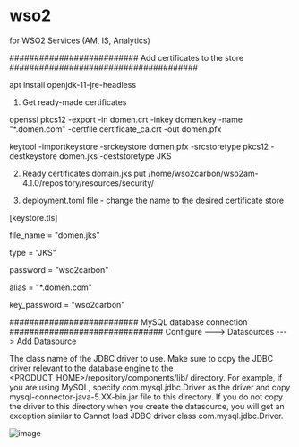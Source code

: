 # wso2
for WSO2 Services (AM, IS, Analytics)

########################## Add certificates to the store ######################################

apt install openjdk-11-jre-headless

1. Get ready-made certificates

openssl pkcs12 -export -in domen.crt -inkey domen.key -name "*.domen.com" -certfile certificate_ca.crt -out domen.pfx

keytool -importkeystore -srckeystore domen.pfx -srcstoretype pkcs12 -destkeystore domen.jks -deststoretype JKS

2. Ready certificates domain.jks put /home/wso2carbon/wso2am-4.1.0/repository/resources/security/

3. deployment.toml file - change the name to the desired certificate store

[keystore.tls]

file_name =  "domen.jks"

type =  "JKS"

password =  "wso2carbon"

alias =  "*.domen.com"

key_password =  "wso2carbon"


########################## MySQL database connection  ###############################
Configure ---> Datasources ---> Add Datasource

The class name of the JDBC driver to use. Make sure to copy the JDBC driver relevant to the database engine to the <PRODUCT_HOME>/repository/components/lib/ directory. For example, if you are using MySQL, specify com.mysql.jdbc.Driver as the driver and copy mysql-connector-java-5.XX-bin.jar file to this directory. If you do not copy the driver to this directory when you create the datasource, you will get an exception similar to Cannot load JDBC driver class com.mysql.jdbc.Driver.


![image](https://user-images.githubusercontent.com/86954730/222174542-3cf461ce-be36-4cc4-9cbd-278e1c6c605f.png)
